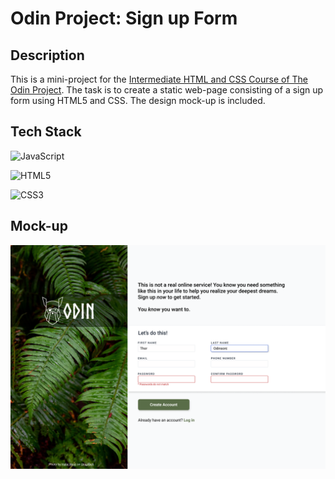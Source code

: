 # Odin Project: Sign up Form

## Description

This is a mini-project for the [Intermediate HTML and CSS Course of The Odin Project](https://www.theodinproject.com/lessons/node-path-intermediate-html-and-css-sign-up-form). The task is to create a static web-page consisting of a sign up form using HTML5 and CSS. The design mock-up is included.

## Tech Stack

![JavaScript](https://img.shields.io/badge/javascript-%23323330.svg?style=for-the-badge&logo=javascript&logoColor=%23F7DF1E)

![HTML5](https://img.shields.io/badge/html5-%23E34F26.svg?style=for-the-badge&logo=html5&logoColor=white)

![CSS3](https://img.shields.io/badge/css3-%231572B6.svg?style=for-the-badge&logo=css3&logoColor=white)

## Mock-up

![alt text](./assets/sign-up-form.png)
